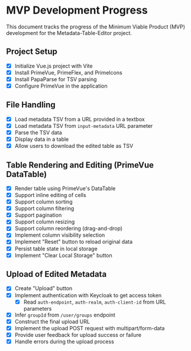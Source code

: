 # MVP Development Progress

This document tracks the progress of the Minimum Viable Product (MVP) development for the Metadata-Table-Editor project.

## Project Setup
- [x] Initialize Vue.js project with Vite
- [x] Install PrimeVue, PrimeFlex, and PrimeIcons
- [x] Install PapaParse for TSV parsing
- [x] Configure PrimeVue in the application

## File Handling
- [x] Load metadata TSV from a URL provided in a textbox
- [x] Load metadata TSV from `input-metadata` URL parameter
- [x] Parse the TSV data
- [x] Display data in a table
- [x] Allow users to download the edited table as TSV

## Table Rendering and Editing (PrimeVue DataTable)
- [x] Render table using PrimeVue's DataTable
- [x] Support inline editing of cells
- [x] Support column sorting
- [x] Support column filtering
- [x] Support pagination
- [x] Support column resizing
- [x] Support column reordering (drag-and-drop)
- [x] Implement column visibility selection
- [x] Implement "Reset" button to reload original data
- [x] Persist table state in local storage
- [x] Implement "Clear Local Storage" button

## Upload of Edited Metadata
- [x] Create "Upload" button
- [x] Implement authentication with Keycloak to get access token
  - [x] Read `auth-endpoint`, `auth-realm`, `auth-client-id` from URL parameters
- [x] Infer `groupId` from `/user/groups` endpoint
- [x] Construct the final upload URL
- [x] Implement the upload POST request with multipart/form-data
- [x] Provide user feedback for upload success or failure
- [x] Handle errors during the upload process